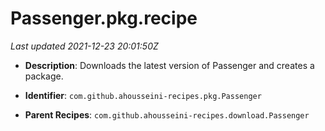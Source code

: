 # Passenger.pkg.recipe

_Last updated 2021-12-23 20:01:50Z_

- **Description**: Downloads the latest version of Passenger and creates a package.

- **Identifier**: `com.github.ahousseini-recipes.pkg.Passenger`

- **Parent Recipes**: `com.github.ahousseini-recipes.download.Passenger`
